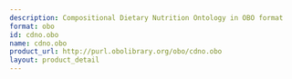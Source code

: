 ```yaml
---
description: Compositional Dietary Nutrition Ontology in OBO format
format: obo
id: cdno.obo
name: cdno.obo
product_url: http://purl.obolibrary.org/obo/cdno.obo
layout: product_detail
---
```


